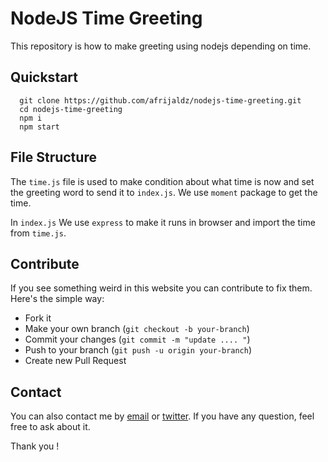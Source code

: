 
# NodeJS Time Greeting

This repository is how to make greeting using nodejs depending on time.

## Quickstart

```
  git clone https://github.com/afrijaldz/nodejs-time-greeting.git
  cd nodejs-time-greeting
  npm i
  npm start
```

## File Structure

The `time.js` file is used to make condition about what time is now and set the greeting word to send it to `index.js`. We use `moment` package to get the time.

In `index.js` We use `express` to make it runs in browser and import the time from `time.js`.

## Contribute
If you see something weird in this website you can contribute to fix them. Here's the simple way:
- Fork it
- Make your own branch (`git checkout -b your-branch`)
- Commit your changes (`git commit -m "update .... "`)
- Push to your branch (`git push -u origin your-branch`)
- Create new Pull Request

## Contact
You can also contact me by [email](mailto:ijuldz@gmail.com) or [twitter](http://twitter.com/afrijaldz). If you have any question, feel free to ask about it.

Thank you !
